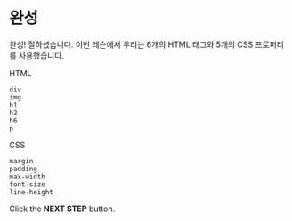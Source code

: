 # 완성
완성! 잘하셨습니다. 이번 레슨에서 우리는 6개의 HTML 태그와 5개의 CSS 프로퍼티를 사용했습니다.  

HTML
```
div
img
h1
h2
h6
p
```

CSS
```
margin
padding
max-width
font-size
line-height
```



Click the **NEXT STEP** button.
